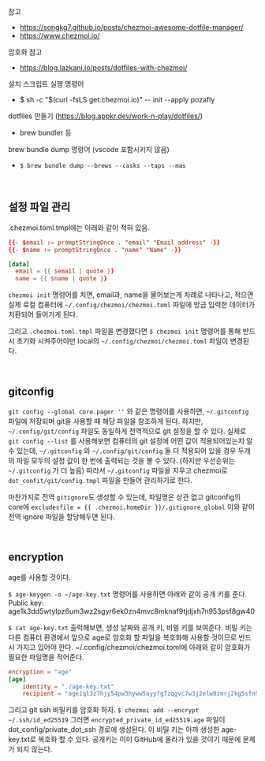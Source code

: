 참고

- https://songkg7.github.io/posts/chezmoi-awesome-dotfile-manager/
- https://www.chezmoi.io/

암호화 참고

- https://blog.lazkani.io/posts/dotfiles-with-chezmoi/

설치 스크립트 실행 명령어

- $ sh -c "$(curl -fsLS get.chezmoi.io)" -- init --apply pozafly

dotfiles 만들기 (https://blog.appkr.dev/work-n-play/dotfiles/)

- brew bundler 등

brew bundle dump 명령어 (vscode 포함시키지 않음)

- `$ brew bundle dump --brews --casks --taps --mas`

<br/>

## 설정 파일 관리

.chezmoi.toml.tmpl에는 아래와 같이 적혀 있음.

```toml
{{- $email := promptStringOnce . "email" "Email address" -}}
{{- $name := promptStringOnce . "name" "Name" -}}

[data]
  email = {{ $email | quote }}
  name = {{ $name | quote }}
```

`chezmoi init` 명령어를 치면, email과, name을 물어보는게 차례로 나타나고, 적으면 실제 로컬 컴퓨터에 `~/.config/chezmoi/chezmoi.toml` 파일에 방금 입력한 데이터가 치환되어 들어가게 된다.

그리고 `.chezmoi.toml.tmpl` 파일을 변경했다면 `$ chezmoi init` 명령어를 통해 반드시 초기화 시켜주어야만 local의 `~/.config/chezmoi/chezmoi.toml` 파일이 변경된다.

<br/>

## gitconfig

`git config --global core.pager ''` 와 같은 명령어를 사용하면, `~/.gitconfig` 파일에 저장되며 git을 사용할 때 해당 파일을 참조하게 된다. 하지만, `~/.config/git/config` 파일도 동일하게 전역적으로 git 설정을 할 수 있다.
실제로 `git config --list` 를 사용해보면 컴퓨터의 git 설정에 어떤 값이 적용되어있는지 알 수 있는데, `~/.gitconfig` 와 `~/.config/git/config` 둘 다 적용되어 있을 경우 두개의 파일 모두의 설정 값이 한 번에 출력되는 것을 볼 수 있다.
(하지만 우선순위는 `~/.gitconfig` 가 더 높음)
따라서 `~/.gitconfig` 파일을 지우고 chezmoi로 `dot_confit/git/config.tmpl` 파일을 만들어 관리하기로 한다.

마찬가지로 전역 `gitignore`도 생성할 수 있는데, 파일명은 상관 없고 gitconfig의 core에 `excludesfile = {{ .chezmoi.homeDir }}/.gitignore_global` 이와 같이 전역 ignore 파일을 할당해두면 된다.

<br/>

## encryption

age를 사용할 것이다.

`$ age-keygen -o ~/age-key.txt` 명령어를 사용하면 아래와 같이 공개 키를 준다.
Public key: age1k3dd5wtylpz6um3wz2sgyr6ek0zn4mvc8mknaf9tjdjxh7n953psf8gw40

`$ cat age-key.txt` 출럭해보면, 생성 날짜와 공개 키, 비밀 키를 보여준다. 비밀 키는 다른 컴퓨터 환경에서 앞으로 age로 암호화 할 파일을 복호화해 사용할 것이므로 반드시 가지고 있어야 한다. ~/.config/chezmoi/chezmoi.toml에 아래와 같이 암호화가 필요한 파일명을 적어준다.

```toml
encryption = "age"
[age]
    identity = "./age-key.txt"
    recipient = "age1ql3z7hjy54pw3hyww5ayyfg7zqgvc7w3j2elw8zmrj2kg5sfn9aqmcac8p"
```

그리고 git ssh 비밀키를 암호화 하자.
`$ chezmoi add --encrypt ~/.ssh/id_ed25519` 그러면 `encrypted_private_id_ed25519.age` 파일이 dot_config/private_dot_ssh 경로에 생성된다. 이 비밀 키는 아까 생성한 age-key.txt로 복호화 할 수 있다. 공개키는 이미 GitHub에 올라가 있을 것이기 때문에 문제가 되지 않는다.

<br/>
